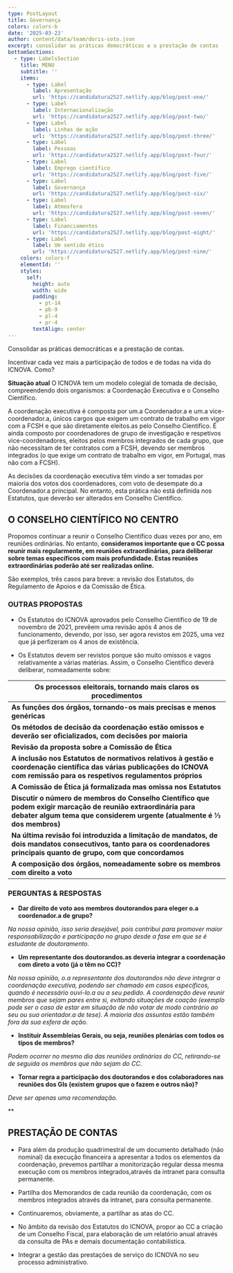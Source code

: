 ```yaml
---
type: PostLayout
title: Governança
colors: colors-b
date: '2025-03-23'
author: content/data/team/doris-soto.json
excerpt: consolidar as práticas democráticas e a prestação de contas
bottomSections:
  - type: LabelsSection
    title: MENU
    subtitle: ''
    items:
      - type: Label
        label: Apresentação
        url: 'https://candidatura2527.netlify.app/blog/post-one/'
      - type: Label
        label: Internacionalização
        url: 'https://candidatura2527.netlify.app/blog/post-two/'
      - type: Label
        label: Linhas de ação
        url: 'https://candidatura2527.netlify.app/blog/post-three/'
      - type: Label
        label: Pessoas
        url: 'https://candidatura2527.netlify.app/blog/post-four/'
      - type: Label
        label: Emprego científico
        url: 'https://candidatura2527.netlify.app/blog/post-five/'
      - type: Label
        label: Governança
        url: 'https://candidatura2527.netlify.app/blog/post-six/'
      - type: Label
        label: Atmosfera
        url: 'https://candidatura2527.netlify.app/blog/post-seven/'
      - type: Label
        label: Financiamentos
        url: 'https://candidatura2527.netlify.app/blog/post-eight/'
      - type: Label
        label: Um sentido ético
        url: 'https://candidatura2527.netlify.app/blog/post-nine/'
    colors: colors-f
    elementId: ''
    styles:
      self:
        height: auto
        width: wide
        padding:
          - pt-14
          - pb-9
          - pl-4
          - pr-4
        textAlign: center
---
```

Consolidar as práticas democráticas e a prestação de contas.

Incentivar cada vez mais a participação de todos e de todas na vida do ICNOVA. Como?

**Situação atual** O ICNOVA tem um modelo colegial de tomada de decisão, compreendendo dois organismos: a Coordenação Executiva e o Conselho Científico.

A coordenação executiva é composta por um.a Coordenador.a e um.a vice-coordenador.a, únicos cargos que exigem um contrato de trabalho em vigor com a FCSH e que são diretamente eleitos.as pelo Conselho Científico. É ainda composto por coordenadores de grupo de investigação e respetivos vice-coordenadores, eleitos pelos membros integrados de cada grupo, que não necessitam de ter contratos com a FCSH, devendo ser membros integrados (o que exige um contrato de trabalho em vigor, em Portugal, mas não com a FCSH). 

As decisões da coordenação executiva têm vindo a ser tomadas por maioria dos votos dos coordenadores, com voto de desempate do.a Coordenador.a principal. No entanto, esta prática não está definida nos Estatutos, que deverão ser alterados em Conselho Científico.

## **O CONSELHO CIENTÍFICO NO CENTRO**

Propomos continuar a reunir o Conselho Científico duas vezes por ano, em reuniões ordinárias. No entanto, **consideramos importante que o CC possa reunir mais regularmente, em reuniões extraordinárias, para deliberar sobre temas específicos com mais profundidade. Estas reuniões extraordinárias poderão até ser realizadas online.**

São exemplos, três casos para breve: a revisão dos Estatutos, do Regulamento de Apoios e da Comissão de Ética.

### OUTRAS PROPOSTAS

*   Os Estatutos do ICNOVA aprovados pelo Conselho Científico de 19 de novembro de 2021, prevêem uma revisão após 4 anos de funcionamento, devendo, por isso, ser agora revistos em 2025, uma vez que já perfizeram os 4 anos de existência.

*   Os Estatutos devem ser revistos porque são muito omissos e vagos relativamente a várias matérias. Assim, o Conselho Científico deverá deliberar, nomeadamente sobre:

| **Os processos eleitorais, tornando mais claros os procedimentos**                                                                                                                      |
| --------------------------------------------------------------------------------------------------------------------------------------------------------------------------------------- |
| **As funções dos órgãos, tornando-os mais precisas e menos genéricas**                                                                                                                  |
| **Os métodos de decisão da coordenação estão omissos e deverão ser oficializados, com decisões por maioria**                                                                            |
| **Revisão da proposta sobre a Comissão de Ética**                                                                                                                                       |
| **A inclusão nos Estatutos de normativos relativos à gestão e coordenação científica das várias publicações do ICNOVA com remissão para os respetivos regulamentos próprios**           |
| **A Comissão de Ética já formalizada mas omissa nos Estatutos**                                                                                                                         |
| **Discutir o número de membros do Conselho Científico que podem exigir marcação de reunião extraordinária para debater algum tema que considerem urgente (atualmente é ⅓ dos membros)** |
| **Na última revisão foi introduzida a limitação de mandatos, de dois mandatos consecutivos, tanto para os coordenadores principais quanto de grupo, com que concordamos**               |
| **A composição dos órgãos, nomeadamente sobre os membros com direito a voto**                                                                                                           |

### PERGUNTAS & RESPOSTAS

*   **Dar direito de voto aos membros doutorandos para eleger o.a coordenador.a de grupo?**

*Na nossa opinião, isso seria desejável, pois contribui para promover maior responsabilização e participação no grupo desde a fase em que se é estudante de doutoramento.*

*   **Um representante dos doutorandos.as deveria integrar a coordenação com direto a voto (já o têm no CC)?**

*Na nossa opinião, o.a representante dos doutorandos não deve integrar a coordenação executiva, podendo ser chamado em casos específicos, quando é necessário ouvi-lo.a ou a seu pedido. A coordenação deve reunir membros que sejam pares entre si, evitando situações de coação (exemplo pode ser o caso de estar em situação de não votar de modo contrário ao seu ou sua orientador.a de tese). A maioria dos assuntos estão também fora da sua esfera de ação.*

*   **Instituir Assembleias Gerais, ou seja, reuniões plenárias com todos os tipos de membros?**

*Podem ocorrer no mesmo dia das reuniões ordinárias do CC, retirando-se de seguida os membros que não sejam do CC*. 

*   **Tornar regra a participação dos doutorandos e dos colaboradores nas reuniões dos GIs (existem grupos que o fazem e outros não)?**

*Deve ser apenas uma recomendação.*

\*\*

## **PRESTAÇÃO DE CONTAS**

*   Para além da produção quadrimestral de um documento detalhado (não nominal) da execução financeira a apresentar a todos os elementos da coordenação, prevemos partilhar a monitorização regular dessa mesma execução com os membros integrados,através da intranet para consulta permanente.

*   Partilha dos Memorandos de cada reunião da coordenação, com os membros integrados através da intranet, para consulta permanente. 

*   Continuaremos, obviamente, a partilhar as atas do CC.

*   No âmbito da revisão dos Estatutos do ICNOVA, propor ao CC a criação de um Conselho Fiscal, para elaboração de um relatório anual através da consulta de PAs e demais documentação contabilística.

*   Integrar a gestão das prestações de serviço do ICNOVA no seu processo administrativo.

